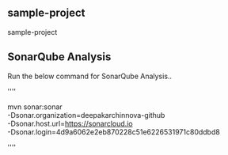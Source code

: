 ## sample-project
sample-project

## SonarQube Analysis
Run the below command for SonarQube Analysis..

''''

mvn sonar:sonar \
  -Dsonar.organization=deepakarchinnova-github \
  -Dsonar.host.url=https://sonarcloud.io \
  -Dsonar.login=4d9a6062e2eb870228c51e6226531971c80ddbd8

''''

